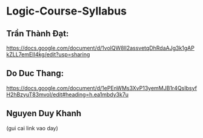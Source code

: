 # Logic-Course-Syllabus
## Trần Thành Đạt:
https://docs.google.com/document/d/1volQW8ll2assvetqDhRdaAJg3k1gAPkZLL7emEII4kg/edit?usp=sharing
## Do Duc Thang:
https://docs.google.com/document/d/1ePEnWMs3XvP13yemMJB1r4QsIbsyfH2hBzyuT83mvoI/edit#heading=h.ea1mbdy3k7u
## Nguyen Duy Khanh
(gui cai link vao day)
